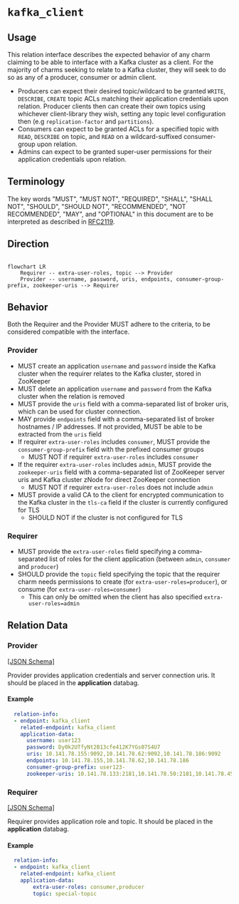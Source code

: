 # `kafka_client`


## Usage

This relation interface describes the expected behavior of any charm claiming to be able to interface with a Kafka cluster as a client. For the majority of charms seeking to relate to a Kafka cluster, they will seek to do so as any of a producer, consumer or admin client.

- Producers can expect their desired topic/wildcard to be granted `WRITE`, `DESCRIBE`, `CREATE` topic ACLs matching their application credentials upon relation. Producer clients then can create their own topics using whichever client-library they wish, setting any topic level configuration then (e.g `replication-factor` and `partitions`).
- Consumers can expect to be granted ACLs for a specified topic with `READ`, `DESCRIBE` on topic, and `READ` on a wildcard-suffixed consumer-group upon relation. 
- Admins can expect to be granted super-user permissions for their application credentials upon relation.

## Terminology

The key words "MUST", "MUST NOT", "REQUIRED", "SHALL", "SHALL NOT", "SHOULD", "SHOULD NOT", "RECOMMENDED", "NOT RECOMMENDED", "MAY", and "OPTIONAL" in this document are to be interpreted as described in [RFC2119](https://www.rfc-editor.org/rfc/rfc2119).

## Direction

```mermaid

flowchart LR
    Requirer -- extra-user-roles, topic --> Provider
    Provider -- username, password, uris, endpoints, consumer-group-prefix, zookeeper-uris --> Requirer
```

## Behavior

Both the Requirer and the Provider MUST adhere to the criteria, to be considered compatible with the interface.

### Provider
- MUST create an application `username` and `password` inside the Kafka cluster when the requirer relates to the Kafka cluster, stored in ZooKeeper
- MUST delete an application `username` and `password` from the Kafka cluster when the relation is removed
- MUST provide the `uris` field with a comma-separated list of broker uris, which can be used for cluster connection.
- MAY provide `endpoints` field with a comma-separated list of broker hostnames / IP addresses. If not provided, MUST be able to be extracted from the `uris` field
- If requirer `extra-user-roles` includes `consumer`, MUST provide the `consumer-group-prefix` field with the prefixed consumer groups
    - MUST NOT if requirer `extra-user-roles` includes `consumer`
- If the requirer `extra-user-roles` includes `admin`, MUST provide the `zookeeper-uris` field with a comma-separated list of ZooKeeper server uris and Kafka cluster zNode for direct ZooKeeper connection
    - MUST NOT if requirer `extra-user-roles` does not include `admin`
- MUST provide a valid CA to the client for encrypted communication to the Kafka cluster in the `tls-ca` field if the cluster is currently configured for TLS
    - SHOULD NOT if the cluster is not configured for TLS

### Requirer
- MUST provide the `extra-user-roles` field specifying a comma-separated list of roles for the client application (between `admin`, `consumer` and `producer`)
- SHOULD provide the `topic` field specifying the topic that the requirer charm needs permissions to create (for `extra-user-roles=producer`), or consume (for `extra-user-roles=consumer`)
    - This can only be omitted when the client has also specified `extra-user-roles=admin`

## Relation Data

### Provider

[\[JSON Schema\]](./schemas/provider.json)

Provider provides application credentials and server connection uris. It should be placed in the **application** databag.


#### Example
```yaml
  relation-info:
  - endpoint: kafka_client
    related-endpoint: kafka_client
    application-data:
      username: user123
      password: Dy0k2UTfyNt2B13cfe412K7YGs07S4U7
      uris: 10.141.78.155:9092,10.141.78.62:9092,10.141.78.186:9092
      endpoints: 10.141.78.155,10.141.78.62,10.141.78.186
      consumer-group-prefix: user123-
      zookeeper-uris: 10.141.78.133:2181,10.141.78.50:2181,10.141.78.45:2181/kafka

```

### Requirer

[\[JSON Schema\]](./schemas/requirer.json)

Requirer provides application role and topic. It should be placed in the **application** databag.

#### Example

```yaml
  relation-info:
  - endpoint: kafka_client
    related-endpoint: kafka_client
    application-data:
        extra-user-roles: consumer,producer
        topic: special-topic
```
